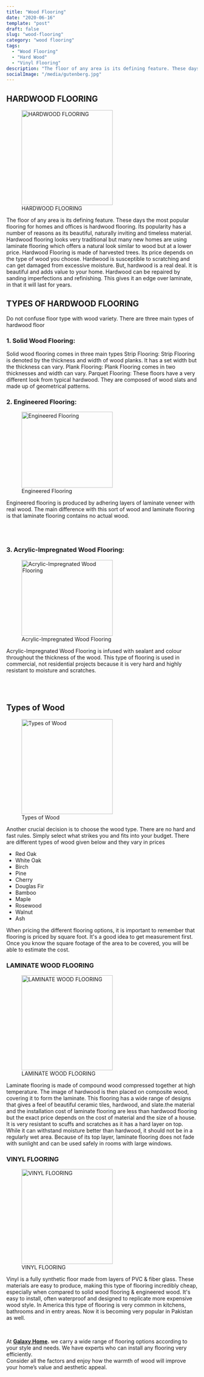 ```yaml
---
title: "Wood Flooring"
date: "2020-06-16"
template: "post"
draft: false
slug: "wood-flooring"
category: "wood flooring"
tags:
  - "Wood Flooring"
  - "Hard Wood"
  - "Vinyl Flooring"
description: "The floor of any area is its defining feature. These days the most popular flooring for homes and offices is hardwood flooring. Its popularity has a number of reasons as its beautiful, naturally inviting and timeless material. "
socialImage: "/media/gutenberg.jpg"
---
```


## HARDWOOD FLOORING

<figure class="float-right" style="width: 240px" height="150px">
	<img class="rounded-img" src="/media/woodflooring/hardwood_flooring.png"  style="width: 240px; height:250px"  alt="HARDWOOD FLOORING ">
	<figcaption>HARDWOOD FLOORING</figcaption>
</figure>

The floor of any area is its defining feature. These days the most popular flooring for homes and offices is hardwood flooring. Its popularity has a number of reasons as its beautiful, naturally inviting and timeless material. Hardwood flooring looks very traditional but many new homes are using laminate flooring which offers a natural look similar to wood but at a lower price.
Hardwood Flooring is made of harvested trees. Its price depends on the type of wood you choose. Hardwood is susceptible to scratching and can get damaged from excessive moisture. But, hardwood is a real deal. It is beautiful and adds value to your home.  Hardwood can be repaired by sanding imperfections and refinishing. This gives it an edge over laminate, in that it will last for years.


## TYPES OF HARDWOOD FLOORING

Do not confuse floor type with wood variety. There are three main types of hardwood floor

### 1.  Solid Wood Flooring: 
Solid wood flooring comes in three main types
Strip Flooring: Strip Flooring is denoted by the thickness and width of wood planks. It has a set width but the thickness can vary.
Plank Flooring: Plank Flooring comes in two thicknesses and width can vary.
Parquet Flooring: These floors have a very different look from typical hardwood. They are composed of wood slats and made up of geometrical patterns.


### 2. Engineered Flooring:


<figure class="float-right" style="width: 240px" height="150px">
	<img src="/media/woodflooring/engineered_flooring.png"  style="width: 240px; height:200px"  alt="Engineered Flooring ">
	<figcaption>Engineered Flooring</figcaption>
</figure>

Engineered flooring is produced by adhering layers of laminate veneer with real wood. The main difference with this sort of wood and laminate flooring is that laminate flooring contains no actual wood.

<br/>
<br/>

### 3. Acrylic-Impregnated Wood Flooring:

<figure class="float-right" style="width: 240px" height="150px">
	<img src="/media/woodflooring/acrylic.png"  style="width: 240px; height:200px"  alt="Acrylic-Impregnated Wood Flooring ">
	<figcaption>Acrylic-Impregnated Wood Flooring</figcaption>
</figure>


Acrylic-Impregnated Wood Flooring is infused with sealant and colour throughout the thickness of the wood. This type of flooring is used in commercial, not residential projects because it is very hard and highly resistant to moisture and scratches. 

<br/>
<br/>

## Types of Wood 


<figure class="float-right" style="width: 240px" height="150px">
	<img src="/media/woodflooring/types_of_wood.png"  style="width: 240px; height:250px"  alt="Types of Wood ">
	<figcaption>Types of Wood</figcaption>
</figure>

Another crucial decision is to choose the wood type. There are no hard and fast rules. Simply select what strikes you and fits into your budget. There are different types of wood given below  and they vary in prices


- Red Oak
- White Oak
- Birch
- Pine
- Cherry
- Douglas Fir
- Bamboo
- Maple
- Rosewood
- Walnut
- Ash


When pricing the different flooring options, it is important to remember that flooring is priced by square foot. It's a good idea to get measurement first. Once you know the square footage of the area to be covered, you will be able to estimate the cost.

### LAMINATE WOOD FLOORING

<figure class="float-right" style="width: 240px" height="150px">
	<img src="/media/woodflooring/laminate_flooring.png"  style="width: 240px; height:250px"  alt="LAMINATE WOOD FLOORING ">
	<figcaption>LAMINATE WOOD FLOORING</figcaption>
</figure>

Laminate flooring is made of compound wood compressed together at high temperature. The image of hardwood is then placed on composite wood, covering it to form the laminate. This flooring has a wide range of designs that gives a feel of beautiful ceramic tiles, hardwood, and slate.the material and the installation cost of laminate flooring are less than hardwood flooring but the exact price depends on the cost of material and the size of a house. It is very resistant to scuffs and scratches as it has a hard layer on top. While it can withstand moisture better than hardwood, it should not be in a regularly wet area. Because of its top layer, laminate flooring does not fade with sunlight and can be used safely in rooms with large windows.

### VINYL FLOORING

<figure class="float-right" style="width: 240px" height="150px">
	<img class="rounded-img" src="/media/woodflooring/vinyl_flooring.png"  style="width: 240px; height:250px"  alt="VINYL FLOORING ">
	<figcaption>VINYL FLOORING</figcaption>
</figure>

Vinyl is a fully synthetic floor made from layers of PVC & fiber glass. These materials are easy to produce, making this type of flooring incredibly cheap, especially when compared to solid wood flooring & engineered wood. It's easy to install, often waterproof and designed to replicate more expensive wood style. In America this type of flooring is very common in kitchens, bathrooms and in entry areas. Now it is becoming very popular in Pakistan as well.

<br/>

At **[Galaxy Home](https://galaxyhomepk.com "Re-invent your place").** we carry a wide range of flooring options according to your style and needs. We have experts who can install any flooring very efficiently.  
Consider all the factors and enjoy how the warmth of wood will improve your home’s value and aesthetic appeal.
